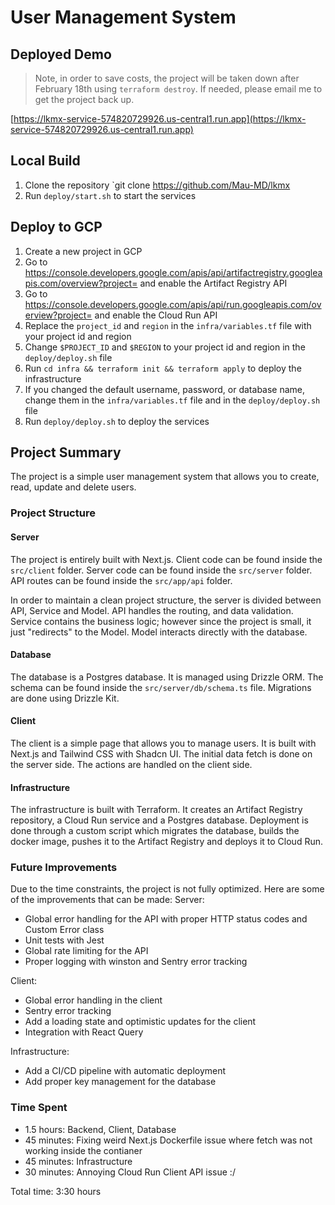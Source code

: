  # User Management System

## Deployed Demo 
> Note, in order to save costs, the project will be taken down after February 18th using `terraform destroy`. If needed, please email me to get the project back up.

[https://lkmx-service-574820729926.us-central1.run.app](https://lkmx-service-574820729926.us-central1.run.app)

## Local Build
 1. Clone the repository `git clone https://github.com/Mau-MD/lkmx
 2. Run `deploy/start.sh` to start the services

 ## Deploy to GCP
 1. Create a new project in GCP
 2. Go to https://console.developers.google.com/apis/api/artifactregistry.googleapis.com/overview?project=<project-id> and enable the Artifact Registry API
 3. Go to https://console.developers.google.com/apis/api/run.googleapis.com/overview?project=<project-id> and enable the Cloud Run API
 4. Replace the `project_id` and `region` in the `infra/variables.tf` file with your project id and region
 5. Change `$PROJECT_ID` and `$REGION` to your project id and region in the `deploy/deploy.sh` file
 6. Run `cd infra && terraform init && terraform apply` to deploy the infrastructure
 8. If you changed the default username, password, or database name, change them in the `infra/variables.tf` file and in the `deploy/deploy.sh` file
 9. Run `deploy/deploy.sh` to deploy the services

 ## Project Summary
 The project is a simple user management system that allows you to create, read, update and delete users. 


### Project Structure

#### Server
The project is entirely built with Next.js. Client code can be found inside the `src/client` folder. Server code can be found inside the `src/server` folder. API routes can be found inside the `src/app/api` folder.

In order to maintain a clean project structure, the server is divided between API, Service and Model. API handles the routing, and data validation. Service contains the business logic; however since the project is small, it just "redirects" to the Model. Model interacts directly with the database.

#### Database
The database is a Postgres database. It is managed using Drizzle ORM. The schema can be found inside the `src/server/db/schema.ts` file. Migrations are done using Drizzle Kit.

#### Client
The client is a simple page that allows you to manage users. It is built with Next.js and Tailwind CSS with Shadcn UI. The initial data fetch is done on the server side. The actions are handled on the client side.

#### Infrastructure
The infrastructure is built with Terraform. It creates an Artifact Registry repository, a Cloud Run service and a Postgres database. Deployment is done through a custom script which migrates the database, builds the docker image, pushes it to the Artifact Registry and deploys it to Cloud Run.


### Future Improvements
Due to the time constraints, the project is not fully optimized. Here are some of the improvements that can be made:
Server:
- Global error handling for the API with proper HTTP status codes and Custom Error class
- Unit tests with Jest
- Global rate limiting for the API
- Proper logging with winston and Sentry error tracking

Client:
- Global error handling in the client
- Sentry error tracking
- Add a loading state and optimistic updates for the client
- Integration with React Query

Infrastructure:
- Add a CI/CD pipeline with automatic deployment
- Add proper key management for the database

### Time Spent
- 1.5 hours: Backend, Client, Database
- 45 minutes: Fixing weird Next.js Dockerfile issue where fetch was not working inside the contianer
- 45 minutes: Infrastructure
- 30 minutes: Annoying Cloud Run Client API issue :/

Total time: 3:30 hours


